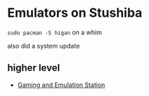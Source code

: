 # Emulators on Stushiba

`sudo pacman -S higan` on a whim

also did a system update

## higher level

- [Gaming and Emulation Station](5f300d2c-da81-4124-8e4f-480bd4e2b552.md)
